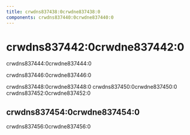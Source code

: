 ```yaml
---
title: crwdns837438:0crwdne837438:0
components: crwdns837440:0crwdne837440:0
---
```

# crwdns837442:0crwdne837442:0

<p class="description">crwdns837444:0crwdne837444:0</p>

crwdns837446:0crwdne837446:0

crwdns837448:0crwdne837448:0 crwdns837450:0crwdne837450:0 crwdns837452:0crwdne837452:0

## crwdns837454:0crwdne837454:0

crwdns837456:0crwdne837456:0
